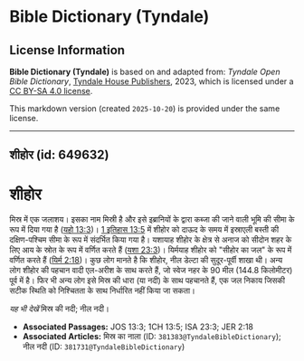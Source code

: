 # Bible Dictionary (Tyndale)

## License Information

**Bible Dictionary (Tyndale)** is based on and adapted from: _Tyndale Open Bible Dictionary_, [Tyndale House Publishers](https://tyndaleopenresources.com/), 2023, which is licensed under a [CC BY-SA 4.0 license](https://creativecommons.org/licenses/by-sa/4.0/legalcode.en).

This markdown version (created `2025-10-20`) is provided under the same license.



--------------------------------

## शीहोर (id: 649632)

शीहोर
=====

मिस्र में एक जलाशय। इसका नाम मिस्री है और इसे इब्रानियों के द्वारा कब्जा की जाने वाली भूमि की सीमा के रूप में दिया गया है ([यहो 13:3](https://ref.ly/Josh13:3))। [1 इतिहास 13:5](https://ref.ly/1Chr13:5) में शीहोर को दाऊद के समय में इस्राएली बस्ती की दक्षिण\-पश्चिम सीमा के रूप में संदर्भित किया गया है। यशायाह शीहोर के क्षेत्र से अनाज को सीदोन शहर के लिए आय के स्रोत के रूप में वर्णित करते हैं ([यशा 23:3](https://ref.ly/Isa23:3))। यिर्मयाह शीहोर को "सीहोर का जल" के रूप में वर्णित करते हैं ([यिर्म 2:18](https://ref.ly/Jer2:18))। कुछ लोग मानते है कि शीहोर, नील डेल्टा की सुदूर\-पूर्वी शाखा थी। अन्य लोग शीहोर की पहचान वादी एल\-अरीश के साथ करते हैं, जो स्वेज नहर के 90 मील (144\.8 किलोमीटर) पूर्व में है। फिर भी अन्य लोग इसे मिस्र की धारा (या नदी) के साथ पहचानते हैं, एक जल निकाय जिसकी सटीक स्थिति को निश्चितता के साथ निर्धारित नहीं किया जा सकता।

*यह भी देखें* मिस्र की नदी; नील नदी।

* **Associated Passages:** JOS 13:3; 1CH 13:5; ISA 23:3; JER 2:18
* **Associated Articles:** मिस्र का नाला (ID: `381383@TyndaleBibleDictionary`); नील नदी (ID: `381731@TyndaleBibleDictionary`)

